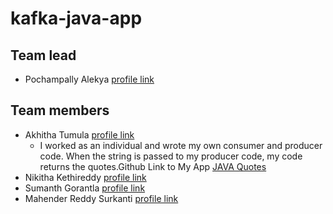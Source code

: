 # kafka-java-app

## Team lead
- Pochampally Alekya [profile link](https://github.com/AlekyaPochampally)

## Team members
- Akhitha Tumula [profile link](https://github.com/thumula-akhitha)
    - I worked as an individual and wrote my own consumer and producer code. When the string is passed to my producer code, my code       returns the quotes.Github Link to My App [JAVA Quotes](https://github.com/thumula-akhitha/kafka-java-quotes)
- Nikitha Kethireddy [profile link](https://github.com/nikithakethireddy1996)
- Sumanth Gorantla [profile link](https://github.com/gorantla96)
- Mahender Reddy Surkanti [profile link](https://github.com/Mahender1166)
